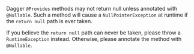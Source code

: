 Dagger `@Provides` methods may not return null unless annotated with
`@Nullable`. Such a method will cause a `NullPointerException` at runtime if the
`return null` path is ever taken.

If you believe the `return null` path can never be taken, please throw a
`RuntimeException` instead. Otherwise, please annotate the method with
`@Nullable`.
